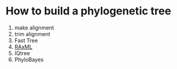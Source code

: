 # How to build a phylogenetic tree

1. make alignment
2. trim alignment
3. Fast Tree
4. [RAxML](https://sco.h-its.org/exelixis/web/software/raxml/hands_on.html)
5. IQtree
6. PhyloBayes
